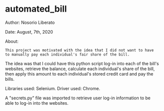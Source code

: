 # automated_bill

Author: Nosorio Liberato

Date: August, 7th, 2020

About:

	This project was motivated with the idea that I did not want to have to manually pay each individual's fair share of the bill.
The idea was that I could have this python script log-in into each of the bill's websites, retrieve the balance, calculate each individual's share of the bill,
then apply this amount to each individual's stored credit card and pay the bills.

Libraries used: Selenium.
Driver used: Chrome.

A "secrets.py" file was imported to retrieve user log-in information to be able to log-in into the websites. 

